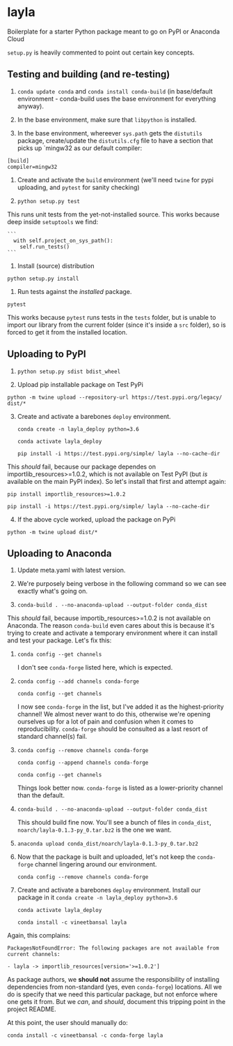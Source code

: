 # layla

Boilerplate for a starter Python package meant to go on PyPI or Anaconda Cloud

`setup.py` is heavily commented to point out certain key concepts.


## Testing and building (and re-testing)

1. `conda update conda` and `conda install conda-build` (in base/default environment - conda-build uses the base environment for everything anyway).

1. In the base environment, make sure that `libpython` is installed.

1. In the base environment, whereever `sys.path` gets the `distutils` package, create/update the `distutils.cfg` file to have a section that picks up `mingw32 as our default compiler:

```
[build]           
compiler=mingw32 
```
1. Create and activate the `build` environment (we'll need `twine` for pypi uploading, and `pytest` for sanity checking)

1. `python setup.py test`

  This runs unit tests from the yet-not-installed source. This works because deep inside `setuptools` we find:

    ```
      with self.project_on_sys_path():
        self.run_tests()
    ```

1. Install (source) distribution

  `python setup.py install`

1. Run tests against the *installed* package.

  `pytest`

This works because `pytest` runs tests in the `tests` folder, but is unable to import our library from the current folder (since it's inside a `src` folder), so is forced to get it from the installed location.

## Uploading to PyPI

1. `python setup.py sdist bdist_wheel`

2. Upload pip installable package on Test PyPi

  `python -m twine upload --repository-url https://test.pypi.org/legacy/ dist/*`

3. Create and activate a barebones `deploy` environment.

   `conda create -n layla_deploy python=3.6`
   
   `conda activate layla_deploy`

   `pip install -i https://test.pypi.org/simple/ layla --no-cache-dir`

This *should* fail, because our package dependes on importlib_resources>=1.0.2, which is not available on Test PyPI (but *is* available on the main PyPI index). So let's install that first and attempt again:

`pip install importlib_resources>=1.0.2`

`pip install -i https://test.pypi.org/simple/ layla --no-cache-dir`


4. If the above cycle worked, upload the package on PyPi

`python -m twine upload dist/*`

## Uploading to Anaconda

1. Update meta.yaml with latest version.

1. We're purposely being verbose in the following command so we can see exactly what's going on.

1. `conda-build . --no-anaconda-upload --output-folder conda_dist`

This *should* fail, because importib_resources>=1.0.2 is not available on Anaconda. The reason `conda-build` even cares about this is because it's trying to create and activate a temporary environment where it can install and test your package. Let's fix this:

  1. `conda config --get channels`
  
     I don't see `conda-forge` listed here, which is expected.
     
  1. `conda config --add channels conda-forge`
  
      `conda config --get channels`
      
      I now see `conda-forge` in the list, but I've added it as the highest-priority channel! We almost never want to do this, otherwise we're opening ourselves up for a lot of pain and confusion when it comes to reproducibility. `conda-forge` should be consulted as a last resort of standard channel(s) fail.

  1. `conda config --remove channels conda-forge`
  
     `conda config --append channels conda-forge`
     
      `conda config --get channels`
      
      Things look better now. `conda-forge` is listed as a lower-priority channel than the default.
      
1. `conda-build . --no-anaconda-upload --output-folder conda_dist`

   This should build fine now. You'll see a bunch of files in `conda_dist`, `noarch/layla-0.1.3-py_0.tar.bz2` is the one we want.
   
1. `anaconda upload conda_dist/noarch/layla-0.1.3-py_0.tar.bz2`

1. Now that the package is built and uploaded, let's not keep the `conda-forge` channel lingering around our environment.

   `conda config --remove channels conda-forge`
   
1. Create and activate a barebones `deploy` environment. Install our package in it
   `conda create -n layla_deploy python=3.6`
   
   `conda activate layla_deploy`
   
   `conda install -c vineetbansal layla`
   
  Again, this complains:
  
  ```
  PackagesNotFoundError: The following packages are not available from current channels:

  - layla -> importlib_resources[version='>=1.0.2']
  ```
   
  As package authors, we **should not** assume the responsibility of installing dependencies from non-standard (yes, even `conda-forge`) locations. All we do is specify that we need this particular package, but not enforce where one gets it from. But we *can*, and *should*, document this tripping point in the project README.
  
  At this point, the user should manually do:
  
  `conda install -c vineetbansal -c conda-forge layla`
